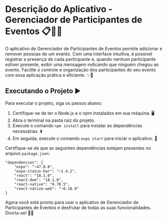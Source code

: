 # Descrição do Aplicativo - Gerenciador de Participantes de Eventos 📋👥📅

O aplicativo de Gerenciador de Participantes de Eventos permite adicionar e remover pessoas de um evento. Com uma interface intuitiva, é possível registrar a presença de cada participante e, quando nenhum participante estiver presente, exibir uma mensagem indicando que ninguém chegou ao evento. Facilite o controle e organização dos participantes do seu evento com essa aplicação prática e eficiente. ✨📱

## Executando o Projeto ▶️

Para executar o projeto, siga os passos abaixo:

1. Certifique-se de ter o Node.js e o npm instalados em sua máquina. 🖥️
2. Abra o terminal na pasta raiz do projeto.
3. Execute o comando `npm install` para instalar as dependências necessárias. ⬇️
4. Em seguida, execute o comando `expo start` para iniciar o aplicativo. 🚀

Certifique-se de que as seguintes dependências estejam presentes no arquivo `package.json`:
```
"dependencies": {
    "expo": "~47.0.8",
    "expo-status-bar": "~1.4.2",
    "react": "18.1.0",
    "react-dom": "18.1.0",
    "react-native": "0.70.5",
    "react-native-web": "~0.18.9"
}
```

Agora você está pronto para usar o aplicativo de Gerenciador de Participantes de Eventos e desfrutar de todas as suas funcionalidades. Divirta-se! 🎉👏
